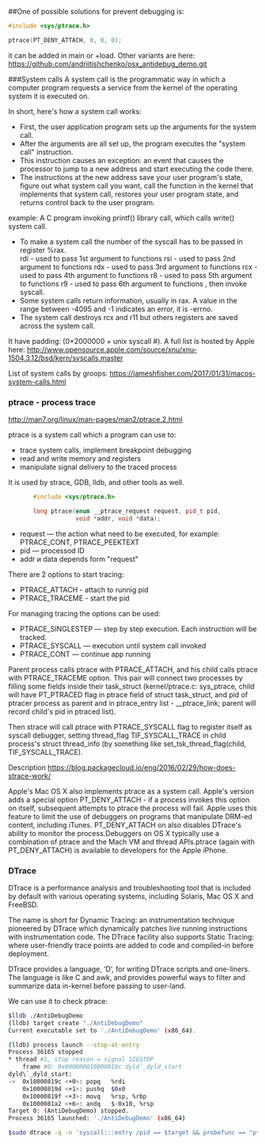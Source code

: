 ##One of possible solutions for prevent debugging is:
```c++
#include <sys/ptrace.h>

ptrace(PT_DENY_ATTACH, 0, 0, 0);
```
it can be added in main or +load.
Other variants are here: https://github.com/andriitishchenko/osx_antidebug_demo.git


###System calls
A system call is the programmatic way in which a computer program requests a service from the kernel of the operating system it is executed on.

In short, here's how a system call works:

- First, the user application program sets up the arguments for the system call.
- After the arguments are all set up, the program executes the "system call" instruction.
- This instruction causes an exception: an event that causes the processor to jump to a new address and start executing the code there.
- The instructions at the new address save your user program's state, figure out what system call you want, call the function in the kernel that implements that system call, restores your user program state, and returns control back to the user program.

 example: A C program invoking printf() library call, which calls write() system call.

- To make a system call the number of the syscall has to be passed in register %rax.   
	rdi - used to pass 1st argument to functions
	rsi - used to pass 2nd argument to functions
	rdx - used to pass 3rd argument to functions
	rcx - used to pass 4th argument to functions
	r8 - used to pass 5th argument to functions
	r9 - used to pass 6th argument to functions
	, then invoke syscall.
- Some system calls return information, usually in rax. A value in the range between -4095 and -1 indicates an error, it is -errno.
- The system call destroys rcx and r11 but others registers are saved across the system call.


It have padding: (0×2000000 + unix syscall #).
A full list is hosted by Apple here: http://www.opensource.apple.com/source/xnu/xnu-1504.3.12/bsd/kern/syscalls.master

List of system calls by groops: 
 https://jameshfisher.com/2017/01/31/macos-system-calls.html


### ptrace - process trace
 http://man7.org/linux/man-pages/man2/ptrace.2.html

ptrace is a system call which a program can use to:
- trace system calls, implement breakpoint debugging
- read and write memory and registers
- manipulate signal delivery to the traced process

It is used by strace, GDB, lldb, and other tools as well.
````c++
       #include <sys/ptrace.h>

       long ptrace(enum __ptrace_request request, pid_t pid,
                   void *addr, void *data);
````

- request — the action what need to be executed, for example: PTRACE_CONT, PTRACE_PEEKTEXT
- pid — processod ID
- addr и data depends form "request"

There are 2 options to start tracing:
- PTRACE_ATTACH - attach to runnig pid
- PTRACE_TRACEME - start the pid

For managing tracing the options can be used:
- PTRACE_SINGLESTEP — step by step execution. Each instruction will be tracked.
- PTRACE_SYSCALL — execution until system call invoked
- PTRACE_CONT — continue app running

Parent process calls ptrace with PTRACE_ATTACH, and his child calls ptrace with PTRACE_TRACEME option. This pair will connect two processes by filling some fields inside their task_struct (kernel/ptrace.c: sys_ptrace, child will have PT_PTRACED flag in ptrace field of struct task_struct, and pid of ptracer process as parent and in ptrace_entry list - __ptrace_link; parent will record child's pid in ptraced list).

Then strace will call ptrace with PTRACE_SYSCALL flag to register itself as syscall debugger, setting thread_flag  TIF_SYSCALL_TRACE in child process's struct thread_info (by something like set_tsk_thread_flag(child, TIF_SYSCALL_TRACE).

Description https://blog.packagecloud.io/eng/2016/02/29/how-does-strace-work/

Apple's Mac OS X also implements ptrace as a system call. Apple's version adds a special option PT_DENY_ATTACH - if a process invokes this option on itself, subsequent attempts to ptrace the process will fail. Apple uses this feature to limit the use of debuggers on programs that manipulate DRM-ed content, including iTunes. PT_DENY_ATTACH on also disables DTrace's ability to monitor the process.Debuggers on OS X typically use a combination of ptrace and the Mach VM and thread APIs.ptrace (again with PT_DENY_ATTACH) is available to developers for the Apple iPhone.


### DTrace 
DTrace is a performance analysis and troubleshooting tool that is included by default with various operating systems, including Solaris, Mac OS X and FreeBSD. 

The name is short for Dynamic Tracing: an instrumentation technique pioneered by DTrace which dynamically patches live running instructions with instrumentation code. The DTrace facility also supports Static Tracing: where user-friendly trace points are added to code and compiled-in before deployment.

DTrace provides a language, ‘D’, for writing DTrace scripts and one-liners. The language is like C and awk, and provides powerful ways to filter and summarize data in-kernel before passing to user-land. 

We can use it to check ptrace:
```sh
$lldb ./AntiDebugDemo 
(lldb) target create "./AntiDebugDemo"
Current executable set to './AntiDebugDemo' (x86_64).
```
```sh
(lldb) process launch --stop-at-entry
Process 36165 stopped
* thread #1, stop reason = signal SIGSTOP
    frame #0: 0x000000010000819c dyld`_dyld_start
dyld\`_dyld_start:
->  0x10000819c <+0>: popq   %rdi
    0x10000819d <+1>: pushq  $0x0
    0x10000819f <+3>: movq   %rsp, %rbp
    0x1000081a2 <+6>: andq   $-0x10, %rsp
Target 0: (AntiDebugDemo) stopped.
Process 36165 launched: './AntiDebugDemo' (x86_64)
```
```sh
$sudo dtrace -q -n 'syscall:::entry /pid == $target && probefunc == "ptrace"/ { ustack(); }' -p 36165
```

